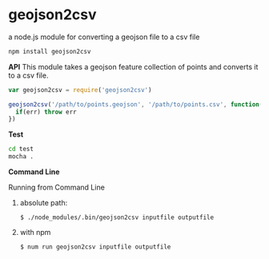geojson2csv
===========

a node.js module for converting a geojson file to a csv file

```bash
npm install geojson2csv
```

**API**
This module takes a geojson feature collection of points and converts it to a csv file.

```javascript
var geojson2csv = require('geojson2csv')

geojson2csv('/path/to/points.geojson', '/path/to/points.csv', function(err){
  if(err) throw err
})
```

**Test**

```bash
cd test
mocha .
```

**Command Line**

Running from Command Line

1. absolute path:
	```
	$ ./node_modules/.bin/geojson2csv inputfile outputfile
	```

2. with npm
	```
	$ num run geojson2csv inputfile outputfile
	```
